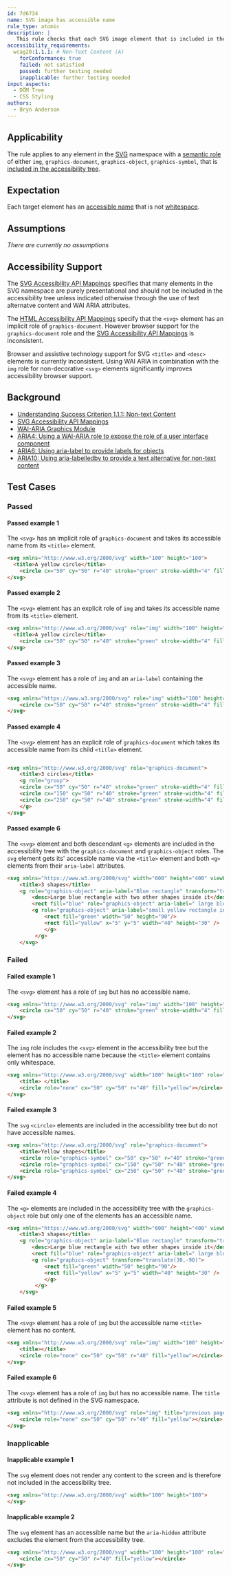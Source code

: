 ```yaml
---
id: 7d6734
name: SVG image has accessible name
rule_type: atomic
description: |
   This rule checks that each SVG image element that is included in the accessibility tree has an accessible name.
accessibility_requirements:
  wcag20:1.1.1: # Non-Text Content (A)
    forConformance: true
    failed: not satisfied
    passed: further testing needed
    inapplicable: further testing needed
input_aspects:
  - DOM Tree
  - CSS Styling
authors:
  - Bryn Anderson
---
```


## Applicability

The rule applies to any element in the [SVG](https://www.w3.org/2000/svg) namespace with a [semantic role](#semantic-role) of either `img`, `graphics-document`, `graphics-object`, `graphics-symbol`, that is [included in the accessibility tree](#included-in-the-accessibility-tree).

## Expectation

Each target element has an [accessible name](#accessible-name) that is not [whitespace](#whitespace).

## Assumptions

*There are currently no assumptions*

## Accessibility Support

The [SVG Accessibility API Mappings](https://www.w3.org/TR/svg-aam-1.0/#include_elements) specifies that many elements in the SVG namespace are purely presentational and should not be included in the accessibility tree unless indicated otherwise through the use of text alternatve content and WAI ARIA attributes.

The [HTML Accessibility API Mappings](https://www.w3.org/TR/html-aam-1.0/#html-element-role-mappings) specify that the `<svg>` element has an implicit role of `graphics-document`. However browser support for the `graphics-document` role and the [SVG Accessibility API Mappings](https://www.w3.org/TR/svg-aam-1.0) is inconsistent.

Browser and assistive technology support for SVG `<title>` and `<desc>` elements is currently inconsistent. Using WAI ARIA in combination with the `img` role for non-decorative `<svg>` elements significantly improves accessibility browser support.

## Background

- [Understanding Success Criterion 1.1.1: Non-text Content](https://www.w3.org/WAI/WCAG21/Understanding/non-text-content.html)
- [SVG Accessibility API Mappings](https://www.w3.org/TR/svg-aam-1.0)
- [WAI-ARIA Graphics Module](https://www.w3.org/TR/graphics-aria-1.0/)
- [ARIA4: Using a WAI-ARIA role to expose the role of a user interface component](https://www.w3.org/WAI/WCAG21/Techniques/aria/ARIA4)
- [ARIA6: Using aria-label to provide labels for objects](https://www.w3.org/WAI/WCAG21/Techniques/aria/ARIA6)
- [ARIA10: Using aria-labelledby to provide a text alternative for non-text content](https://www.w3.org/WAI/WCAG21/Techniques/aria/ARIA10)

## Test Cases

### Passed

#### Passed example 1

The `<svg>` has an implicit role of `graphics-document` and takes its accessible name from its `<title>` element.

```html
<svg xmlns="http://www.w3.org/2000/svg" width="100" height="100">
  <title>A yellow circle</title>
	<circle cx="50" cy="50" r="40" stroke="green" stroke-width="4" fill="yellow"></circle>
</svg>
```

#### Passed example 2

The `<svg>` element has an explicit role of `img` and takes its accessible name from its `<title>` element.

```html
<svg xmlns="http://www.w3.org/2000/svg" role="img" width="100" height="100">
  <title>A yellow circle</title>
	<circle cx="50" cy="50" r="40" stroke="green" stroke-width="4" fill="yellow"></circle>
</svg>
```

#### Passed example 3

The `<svg>` element has a role of `img` and an `aria-label` containing the accessible name.

```html
<svg xmlns="https://www.w3.org/2000/svg" role="img" width="100" height="100" aria-label="A yellow circle">
	<circle cx="50" cy="50" r="40" stroke="green" stroke-width="4" fill="yellow"></circle>
</svg>
```

#### Passed example 4

The `<svg>` element has an explicit role of `graphics-document` which takes its accessible name from its child `<title>` element. 

```html

<svg xmlns="http://www.w3.org/2000/svg" role="graphics-document">
    <title>3 circles</title>
    <g role="group">
	<circle cx="50" cy="50" r="40" stroke="green" stroke-width="4" fill="yellow"></circle>
	<circle cx="150" cy="50" r="40" stroke="green" stroke-width="4" fill="yellow"></circle>
	<circle cx="250" cy="50" r="40" stroke="green" stroke-width="4" fill="yellow"></circle>
    </g>
</svg>
```

#### Passed example 6

The `<svg>` element and both descendant `<g>` elements are included in the accessibility tree with the `graphics-document` and `graphics-object` roles. The `svg` element gets its' accessible name via the `<title>` element and both `<g>` elements from their `aria-label` attributes.

```html
<svg xmlns="https://www.w3.org/2000/svg" width="600" height="400" viewBox="200 0 400 400" role="graphics-document">
	<title>3 shapes</title>
	<g role="graphics-object" aria-label="Blue rectangle" transform="translate(100,100)">
        <desc>Large blue rectangle with two other shapes inside it</desc>
		<rect fill="blue" role="graphics-object" aria-label=" large blue rectangle" width="200" height="100" y="-100" />
		<g role="graphics-object" aria-label="small yellow rectangle in larger green rectangle" transform="translate(30,-90)"> <!-- the aria-label descr -->
			<rect fill="green" width="50" height="90"/> 
			<rect fill="yellow" x="5" y="5" width="40" height="30" />
			</g>
		 </g>
	</svg>
```

### Failed

#### Failed example 1

The `<svg>` element has a role of `img` but has no accessible name.

```html
<svg xmlns="http://www.w3.org/2000/svg" role="img" width="100" height="100">
	<circle cx="50" cy="50" r="40" stroke="green" stroke-width="4" fill="yellow"></circle>
</svg>
```

#### Failed example 2

The `img` role includes the `<svg>` element in the accessibility tree but the element has no accessible name because the `<title>` element contains only whitespace.

```html
<svg xmlns="http://www.w3.org/2000/svg" width="100" height="100" role="img">
	<title> </title>
  	<circle role="none" cx="50" cy="50" r="40" fill="yellow"></circle>
</svg>
```

#### Failed example 3

The `svg` `<circle>` elements are included in the accessibility tree but do not have accessible names.

```html
<svg xmlns="http://www.w3.org/2000/svg" role="graphics-document">
	<title>Yellow shapes</title>
	<circle role="graphics-symbol" cx="50" cy="50" r="40" stroke="green" stroke-width="4" fill="yellow"></circle>
	<circle role="graphics-symbol" cx="150" cy="50" r="40" stroke="green" stroke-width="4" fill="yellow"></circle>
	<circle role="graphics-symbol" cx="250" cy="50" r="40" stroke="green" stroke-width="4" fill="yellow"></circle>
</svg>
```

#### Failed example 4

The `<g>` elements are included in the accessibility tree with the `graphics-object` role but only one of the elements has an accessible name.

```html
<svg xmlns="https://www.w3.org/2000/svg" width="600" height="400" viewBox="200 0 400 400" role="graphics-document">
	<title>3 shapes</title>
	<g role="graphics-object" aria-label="Blue rectangle" transform="translate(100,100)">
        <desc>Large blue rectangle with two other shapes inside it</desc>
		<rect fill="blue" role="graphics-object" aria-label=" large blue rectangle" width="200" height="100" y="-100" />
		<g role="graphics-object" transform="translate(30,-90)">
			<rect fill="green" width="50" height="90"/>
			<rect fill="yellow" x="5" y="5" width="40" height="30" />
			</g>
		 </g>
	</svg>
```

#### Failed example 5
 
The `<svg>` element has a role of `img` but the accessible name `<title>` element has no content.
 
```html
<svg xmlns="http://www.w3.org/2000/svg" role="img" width="100" height="100">
	<title></title>
  	<circle role="none" cx="50" cy="50" r="40" fill="yellow"></circle>
</svg>
```

#### Failed example 6
 
The `<svg>` element has a role of `img` but has no accessible name. The `title` attribute is not defined in the SVG namespace.

```html
<svg xmlns="http://www.w3.org/2000/svg" role="img" title="previous page">
  	<circle role="none" cx="50" cy="50" r="40" fill="yellow"></circle>
</svg>
```

### Inapplicable

#### Inapplicable example 1

The `svg` element does not render any content to the screen and is therefore not included in the accessibility tree. 

```html
<svg xmlns="http://www.w3.org/2000/svg" width="100" height="100">
</svg>
```

#### Inapplicable example 2

The `svg` element has an accessible name but the `aria-hidden` attribute excludes the element from the accessibility tree.

```html
<svg xmlns="http://www.w3.org/2000/svg" width="100" height="100" role="img" aria-label="A yellow circle" aria-hidden="true">
	<circle cx="50" cy="50" r="40" fill="yellow"></circle>
</svg>
```
